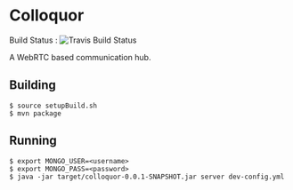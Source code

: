 Colloquor
=========

Build Status : ![Travis Build Status](https://api.travis-ci.org/ehodges/colloquor.png)

A WebRTC based communication hub.

Building
--------

    $ source setupBuild.sh
	$ mvn package

Running
-------

	$ export MONGO_USER=<username>
	$ export MONGO_PASS=<password>
	$ java -jar target/colloquor-0.0.1-SNAPSHOT.jar server dev-config.yml